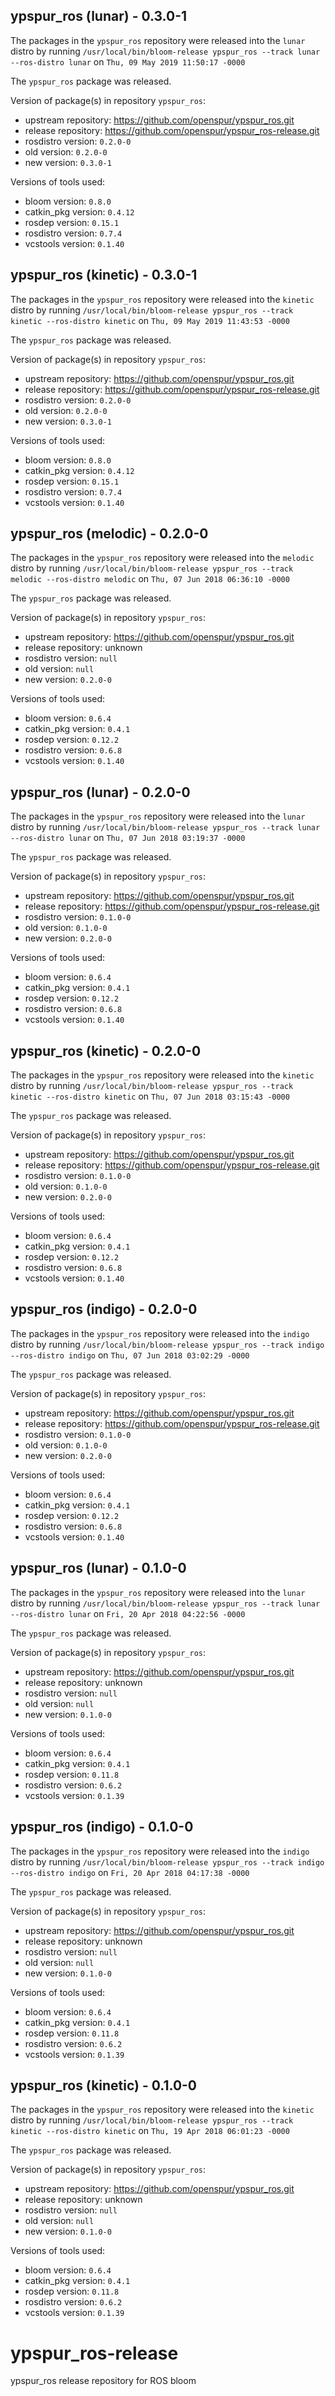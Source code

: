 ## ypspur_ros (lunar) - 0.3.0-1

The packages in the `ypspur_ros` repository were released into the `lunar` distro by running `/usr/local/bin/bloom-release ypspur_ros --track lunar --ros-distro lunar` on `Thu, 09 May 2019 11:50:17 -0000`

The `ypspur_ros` package was released.

Version of package(s) in repository `ypspur_ros`:

- upstream repository: https://github.com/openspur/ypspur_ros.git
- release repository: https://github.com/openspur/ypspur_ros-release.git
- rosdistro version: `0.2.0-0`
- old version: `0.2.0-0`
- new version: `0.3.0-1`

Versions of tools used:

- bloom version: `0.8.0`
- catkin_pkg version: `0.4.12`
- rosdep version: `0.15.1`
- rosdistro version: `0.7.4`
- vcstools version: `0.1.40`


## ypspur_ros (kinetic) - 0.3.0-1

The packages in the `ypspur_ros` repository were released into the `kinetic` distro by running `/usr/local/bin/bloom-release ypspur_ros --track kinetic --ros-distro kinetic` on `Thu, 09 May 2019 11:43:53 -0000`

The `ypspur_ros` package was released.

Version of package(s) in repository `ypspur_ros`:

- upstream repository: https://github.com/openspur/ypspur_ros.git
- release repository: https://github.com/openspur/ypspur_ros-release.git
- rosdistro version: `0.2.0-0`
- old version: `0.2.0-0`
- new version: `0.3.0-1`

Versions of tools used:

- bloom version: `0.8.0`
- catkin_pkg version: `0.4.12`
- rosdep version: `0.15.1`
- rosdistro version: `0.7.4`
- vcstools version: `0.1.40`


## ypspur_ros (melodic) - 0.2.0-0

The packages in the `ypspur_ros` repository were released into the `melodic` distro by running `/usr/local/bin/bloom-release ypspur_ros --track melodic --ros-distro melodic` on `Thu, 07 Jun 2018 06:36:10 -0000`

The `ypspur_ros` package was released.

Version of package(s) in repository `ypspur_ros`:

- upstream repository: https://github.com/openspur/ypspur_ros.git
- release repository: unknown
- rosdistro version: `null`
- old version: `null`
- new version: `0.2.0-0`

Versions of tools used:

- bloom version: `0.6.4`
- catkin_pkg version: `0.4.1`
- rosdep version: `0.12.2`
- rosdistro version: `0.6.8`
- vcstools version: `0.1.40`


## ypspur_ros (lunar) - 0.2.0-0

The packages in the `ypspur_ros` repository were released into the `lunar` distro by running `/usr/local/bin/bloom-release ypspur_ros --track lunar --ros-distro lunar` on `Thu, 07 Jun 2018 03:19:37 -0000`

The `ypspur_ros` package was released.

Version of package(s) in repository `ypspur_ros`:

- upstream repository: https://github.com/openspur/ypspur_ros.git
- release repository: https://github.com/openspur/ypspur_ros-release.git
- rosdistro version: `0.1.0-0`
- old version: `0.1.0-0`
- new version: `0.2.0-0`

Versions of tools used:

- bloom version: `0.6.4`
- catkin_pkg version: `0.4.1`
- rosdep version: `0.12.2`
- rosdistro version: `0.6.8`
- vcstools version: `0.1.40`


## ypspur_ros (kinetic) - 0.2.0-0

The packages in the `ypspur_ros` repository were released into the `kinetic` distro by running `/usr/local/bin/bloom-release ypspur_ros --track kinetic --ros-distro kinetic` on `Thu, 07 Jun 2018 03:15:43 -0000`

The `ypspur_ros` package was released.

Version of package(s) in repository `ypspur_ros`:

- upstream repository: https://github.com/openspur/ypspur_ros.git
- release repository: https://github.com/openspur/ypspur_ros-release.git
- rosdistro version: `0.1.0-0`
- old version: `0.1.0-0`
- new version: `0.2.0-0`

Versions of tools used:

- bloom version: `0.6.4`
- catkin_pkg version: `0.4.1`
- rosdep version: `0.12.2`
- rosdistro version: `0.6.8`
- vcstools version: `0.1.40`


## ypspur_ros (indigo) - 0.2.0-0

The packages in the `ypspur_ros` repository were released into the `indigo` distro by running `/usr/local/bin/bloom-release ypspur_ros --track indigo --ros-distro indigo` on `Thu, 07 Jun 2018 03:02:29 -0000`

The `ypspur_ros` package was released.

Version of package(s) in repository `ypspur_ros`:

- upstream repository: https://github.com/openspur/ypspur_ros.git
- release repository: https://github.com/openspur/ypspur_ros-release.git
- rosdistro version: `0.1.0-0`
- old version: `0.1.0-0`
- new version: `0.2.0-0`

Versions of tools used:

- bloom version: `0.6.4`
- catkin_pkg version: `0.4.1`
- rosdep version: `0.12.2`
- rosdistro version: `0.6.8`
- vcstools version: `0.1.40`


## ypspur_ros (lunar) - 0.1.0-0

The packages in the `ypspur_ros` repository were released into the `lunar` distro by running `/usr/local/bin/bloom-release ypspur_ros --track lunar --ros-distro lunar` on `Fri, 20 Apr 2018 04:22:56 -0000`

The `ypspur_ros` package was released.

Version of package(s) in repository `ypspur_ros`:

- upstream repository: https://github.com/openspur/ypspur_ros.git
- release repository: unknown
- rosdistro version: `null`
- old version: `null`
- new version: `0.1.0-0`

Versions of tools used:

- bloom version: `0.6.4`
- catkin_pkg version: `0.4.1`
- rosdep version: `0.11.8`
- rosdistro version: `0.6.2`
- vcstools version: `0.1.39`


## ypspur_ros (indigo) - 0.1.0-0

The packages in the `ypspur_ros` repository were released into the `indigo` distro by running `/usr/local/bin/bloom-release ypspur_ros --track indigo --ros-distro indigo` on `Fri, 20 Apr 2018 04:17:38 -0000`

The `ypspur_ros` package was released.

Version of package(s) in repository `ypspur_ros`:

- upstream repository: https://github.com/openspur/ypspur_ros.git
- release repository: unknown
- rosdistro version: `null`
- old version: `null`
- new version: `0.1.0-0`

Versions of tools used:

- bloom version: `0.6.4`
- catkin_pkg version: `0.4.1`
- rosdep version: `0.11.8`
- rosdistro version: `0.6.2`
- vcstools version: `0.1.39`


## ypspur_ros (kinetic) - 0.1.0-0

The packages in the `ypspur_ros` repository were released into the `kinetic` distro by running `/usr/local/bin/bloom-release ypspur_ros --track kinetic --ros-distro kinetic` on `Thu, 19 Apr 2018 06:01:23 -0000`

The `ypspur_ros` package was released.

Version of package(s) in repository `ypspur_ros`:

- upstream repository: https://github.com/openspur/ypspur_ros.git
- release repository: unknown
- rosdistro version: `null`
- old version: `null`
- new version: `0.1.0-0`

Versions of tools used:

- bloom version: `0.6.4`
- catkin_pkg version: `0.4.1`
- rosdep version: `0.11.8`
- rosdistro version: `0.6.2`
- vcstools version: `0.1.39`


# ypspur_ros-release
ypspur_ros release repository for ROS bloom

